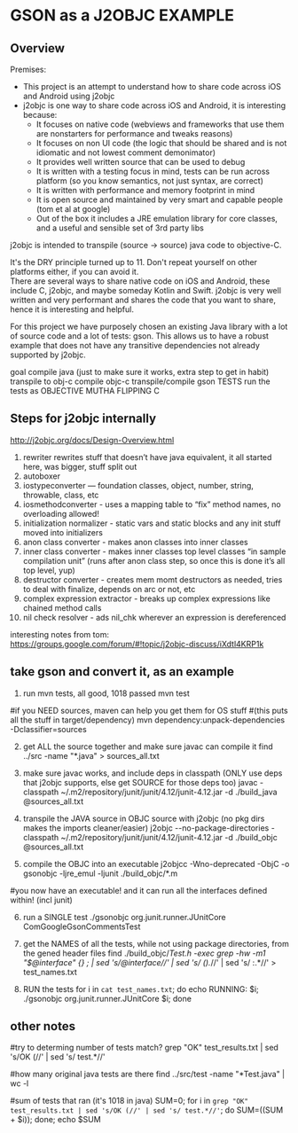 
GSON as a J2OBJC EXAMPLE
========================

Overview
----------

Premises: 
* This project is an attempt to understand how to share code across iOS and Android using j2objc 
* j2objc is one way to share code across iOS and Android, it is interesting because: 
   * It focuses on native code (webviews and frameworks that use them are nonstarters for performance and tweaks reasons)
   * It focuses on non UI code (the logic that should be shared and is not idiomatic and not lowest comment demonimator)
   * It provides well written source that can be used to debug
   * It is written with a testing focus in mind, tests can be run across platform (so you know semantics, not just syntax, are correct) 
   * It is written with performance and memory footprint in mind
   * It is open source and maintained by very smart and capable people (tom et al at google) 
   * Out of the box it includes a JRE emulation library for core classes, and a useful and sensible set of 3rd party libs

j2objc is intended to transpile (source -> source) java code to objective-C.   

It's the DRY principle turned up to 11. Don't repeat yourself on other platforms either, if you can avoid it.   
There are several ways to share native code on iOS and Android, these include C, j2objc, and maybe someday Kotlin and Swift.  j2objc is very well written and very performant and shares the code that you want to share, hence it is interesting and helpful.   

For this project we have purposely chosen an existing Java library with a lot of source code and a lot of tests: gson. 
This allows us to have a robust example that does not have any transitive dependencies not already supported by j2objc. 

goal
compile java (just to make sure it works, extra step to get in habit) 
transpile to obj-c
compile objc-c
transpile/compile gson TESTS
run the tests as OBJECTIVE MUTHA FLIPPING C


Steps for j2objc internally
---------------------------
http://j2objc.org/docs/Design-Overview.html
1. rewriter rewrites stuff that doesn’t have java equivalent, it all started here, was bigger, stuff split out
2. autoboxer
3. iostypeconverter — foundation classes, object, number, string, throwable, class, etc
4. iosmethodconverter - uses a mapping table to “fix” method names, no overloading allowed!
5. initialization normalizer - static vars and static blocks and any init stuff moved into initializers
6. anon class converter - makes anon classes into inner classes
7. inner class converter - makes inner classes top level classes “in sample compilation unit” (runs after anon class step, so once this is done it’s all top level, yup)
8. destructor converter - creates mem momt destructors as needed, tries to deal with finalize, depends on arc or not, etc
9. complex expression extractor - breaks up complex expressions like chained method calls
10. nil check resolver - ads nil_chk wherever an expression is dereferenced

interesting notes from tom: 
https://groups.google.com/forum/#!topic/j2objc-discuss/iXdtl4KRP1k


take gson and convert it, as an example
----------------------------------------

1. run mvn tests, all good, 1018 passed
mvn test

#if you NEED sources, maven can help you get them for OS stuff
#(this puts all the stuff in target/dependency)
mvn dependency:unpack-dependencies -Dclassifier=sources

2. get ALL the source together and make sure javac can compile it
find ../src -name "*.java" > sources_all.txt

3. make sure javac works, and include deps in classpath (ONLY use deps that j2objc supports, else get SOURCE for those deps too)
javac -classpath ~/.m2/repository/junit/junit/4.12/junit-4.12.jar -d ./build_java @sources_all.txt

4. transpile the JAVA source in OBJC source with j2objc (no pkg dirs makes the imports cleaner/easier)
j2objc --no-package-directories -classpath ~/.m2/repository/junit/junit/4.12/junit-4.12.jar -d ./build_objc @sources_all.txt

5. compile the OBJC into an executable 
j2objcc -Wno-deprecated -ObjC -o gsonobjc -ljre_emul -ljunit ./build_objc/*.m

#you now have an executable! and it can run all the interfaces defined within! (incl junit) 

6. run a SINGLE test
./gsonobjc org.junit.runner.JUnitCore ComGoogleGsonCommentsTest

7. get the NAMES of all the tests, while not using package directories, from the gened header files 
find ./build_objc/*Test.h -exec grep -hw -m1 "$@interface" {} \; | sed 's/@interface//' | sed 's/ ().*/\/' | sed 's/ :.*//' > test_names.txt

8. RUN the tests 
for i in `cat test_names.txt`; do echo RUNNING: $i; ./gsonobjc org.junit.runner.JUnitCore $i; done



other notes
------------

#try to determing number of tests match?
grep "OK" test_results.txt | sed 's/OK (//' | sed 's/ test.*//'

#how many original java tests are there
find ../src/test -name "*Test.java" | wc -l

#sum of tests that ran (it's 1018 in java)
SUM=0; for i in `grep "OK" test_results.txt | sed 's/OK (//' | sed 's/ test.*//'`; do SUM=$(($SUM + $i)); done; echo $SUM
